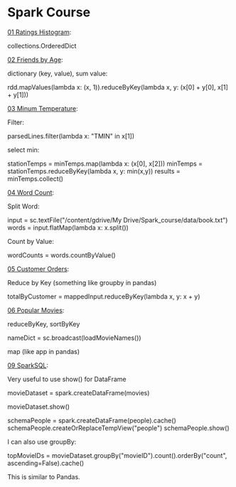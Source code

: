 # Spark Course

[01 Ratings Histogram](https://github.com/dongzhang84/PySpark/blob/master/Spark_Course/01_Ratings_histogram.ipynb):

collections.OrderedDict

[02 Friends by Age](https://github.com/dongzhang84/PySpark/blob/master/Spark_Course/02_Friends_by_Age.ipynb):

dictionary (key, value), sum value: 

rdd.mapValues(lambda x: (x, 1)).reduceByKey(lambda x, y: (x[0] + y[0], x[1] + y[1]))

[03 Minum Temperature](https://github.com/dongzhang84/PySpark/blob/master/Spark_Course/03_minum_temperature.ipynb):

Filter: 

parsedLines.filter(lambda x: "TMIN" in x[1])

select min:

stationTemps = minTemps.map(lambda x: (x[0], x[2]))
minTemps = stationTemps.reduceByKey(lambda x, y: min(x,y))
results = minTemps.collect()

[04 Word Count](https://github.com/dongzhang84/PySpark/blob/master/Spark_Course/04_word_count.ipynb):

Split Word:

input = sc.textFile("/content/gdrive/My Drive/Spark_course/data/book.txt")
words = input.flatMap(lambda x: x.split())

Count by Value:

wordCounts = words.countByValue()


[05 Customer Orders](https://github.com/dongzhang84/PySpark/blob/master/Spark_Course/05_customer_orders.ipynb):

Reduce by Key (something like groupby in pandas)

totalByCustomer = mappedInput.reduceByKey(lambda x, y: x + y)


[06 Popular Movies](https://github.com/dongzhang84/PySpark/blob/master/Spark_Course/06_Popular_Movies.ipynb):

reduceByKey, sortByKey

nameDict = sc.broadcast(loadMovieNames())

map (like app in pandas)


[09 SparkSQL](https://github.com/dongzhang84/PySpark/blob/master/Spark_Course/09_SparkSQL.ipynb):

Very useful to use show() for DataFrame
 
movieDataset = spark.createDataFrame(movies)

movieDataset.show()

schemaPeople = spark.createDataFrame(people).cache()
schemaPeople.createOrReplaceTempView("people")
schemaPeople.show()

I can also use groupBy:

topMovieIDs = movieDataset.groupBy("movieID").count().orderBy("count", ascending=False).cache()

This is similar to Pandas.
